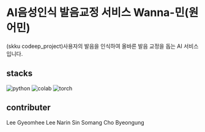 # AI음성인식 발음교정 서비스 Wanna-민(원어민)
(skku codeep_project)사용자의 발음을 인식하여 올바른 발음 교정을 돕는 AI 서비스입니다.



## stacks
![python](https://img.shields.io/badge/Python-3776AB?style=for-the-badge&logo=python&logoColor=white)
![colab](https://img.shields.io/badge/GoogleColab-F9AB00?style=for-the-badge&logo=GoogleColab&logoColor=white)
![torch](https://img.shields.io/badge/Pytorch-EE4C2C?style=for-the-badge&logo=Pytorch&logoColor=white)

## contributer
Lee Gyeomhee
Lee Narin
Sin Somang
Cho Byeongung
